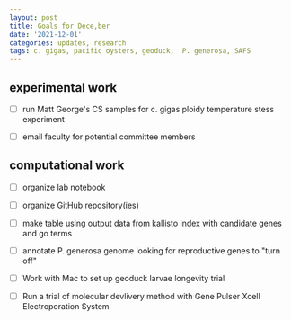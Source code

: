 ```yaml
---
layout: post
title: Goals for Dece,ber 
date: '2021-12-01'
categories: updates, research
tags: c. gigas, pacific oysters, geoduck,  P. generosa, SAFS
---
```


## experimental work

- [ ] run Matt George's CS samples for c. gigas ploidy temperature stess experiment 

- [ ] email faculty for potential committee members 

## computational work

- [ ] organize lab notebook

- [ ] organize GitHub repository(ies)

- [ ] make table using output data from kallisto index with candidate genes and go terms
 
- [ ] annotate P. generosa genome looking for reproductive genes to "turn off"

- [ ] Work with Mac to set up geoduck larvae longevity trial 

- [ ] Run a trial of molecular devlivery method with Gene Pulser Xcell Electroporation System
